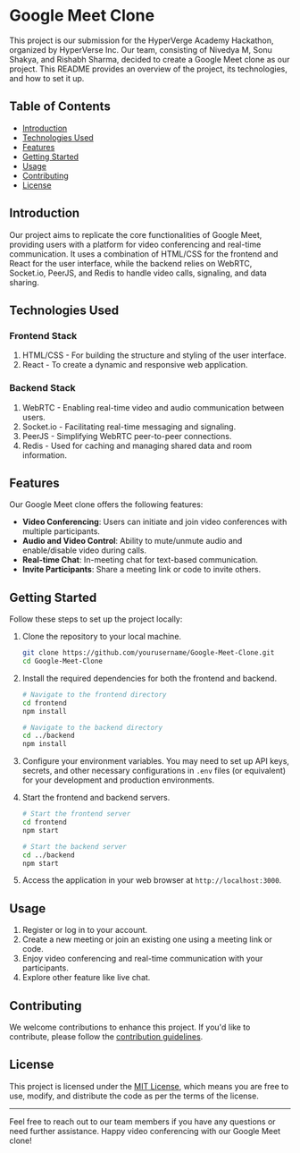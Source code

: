 # Google Meet Clone

This project is our submission for the HyperVerge Academy Hackathon, organized by HyperVerse Inc. Our team, consisting of Nivedya M, Sonu Shakya, and Rishabh Sharma, decided to create a Google Meet clone as our project. This README provides an overview of the project, its technologies, and how to set it up.

## Table of Contents
- [Introduction](#introduction)
- [Technologies Used](#technologies-used)
- [Features](#features)
- [Getting Started](#getting-started)
- [Usage](#usage)
- [Contributing](#contributing)
- [License](#license)

## Introduction

Our project aims to replicate the core functionalities of Google Meet, providing users with a platform for video conferencing and real-time communication. It uses a combination of HTML/CSS for the frontend and React for the user interface, while the backend relies on WebRTC, Socket.io, PeerJS, and Redis to handle video calls, signaling, and data sharing.

## Technologies Used

### Frontend Stack
1. HTML/CSS - For building the structure and styling of the user interface.
2. React - To create a dynamic and responsive web application.

### Backend Stack
1. WebRTC - Enabling real-time video and audio communication between users.
2. Socket.io - Facilitating real-time messaging and signaling.
3. PeerJS - Simplifying WebRTC peer-to-peer connections.
4. Redis - Used for caching and managing shared data and room information.

## Features

Our Google Meet clone offers the following features:
- **Video Conferencing**: Users can initiate and join video conferences with multiple participants.
- **Audio and Video Control**: Ability to mute/unmute audio and enable/disable video during calls.
- **Real-time Chat**: In-meeting chat for text-based communication.
- **Invite Participants**: Share a meeting link or code to invite others.

## Getting Started

Follow these steps to set up the project locally:

1. Clone the repository to your local machine.
   ```bash
   git clone https://github.com/yourusername/Google-Meet-Clone.git
   cd Google-Meet-Clone
   ```

2. Install the required dependencies for both the frontend and backend.
   ```bash
   # Navigate to the frontend directory
   cd frontend
   npm install

   # Navigate to the backend directory
   cd ../backend
   npm install
   ```

3. Configure your environment variables. You may need to set up API keys, secrets, and other necessary configurations in `.env` files (or equivalent) for your development and production environments.

4. Start the frontend and backend servers.
   ```bash
   # Start the frontend server
   cd frontend
   npm start

   # Start the backend server
   cd ../backend
   npm start
   ```

5. Access the application in your web browser at `http://localhost:3000`.

## Usage

1. Register or log in to your account.
2. Create a new meeting or join an existing one using a meeting link or code.
3. Enjoy video conferencing and real-time communication with your participants.
4. Explore other feature like live chat.

## Contributing

We welcome contributions to enhance this project. If you'd like to contribute, please follow the [contribution guidelines](CONTRIBUTING.md).

## License

This project is licensed under the [MIT License](LICENSE), which means you are free to use, modify, and distribute the code as per the terms of the license.

---

Feel free to reach out to our team members if you have any questions or need further assistance. Happy video conferencing with our Google Meet clone!
